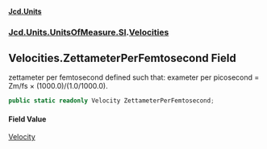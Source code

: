 #### [Jcd.Units](index 'index')
### [Jcd.Units.UnitsOfMeasure.SI](Jcd.Units.UnitsOfMeasure.SI 'Jcd.Units.UnitsOfMeasure.SI').[Velocities](Velocities 'Jcd.Units.UnitsOfMeasure.SI.Velocities')

## Velocities.ZettameterPerFemtosecond Field

zettameter per femtosecond defined such that: exameter per picosecond = Zm/fs × (1000.0)/(1.0/1000.0).

```csharp
public static readonly Velocity ZettameterPerFemtosecond;
```

#### Field Value
[Velocity](Velocity 'Jcd.Units.UnitTypes.Velocity')